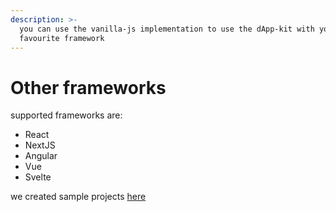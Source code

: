 ```yaml
---
description: >-
  you can use the vanilla-js implementation to use the dApp-kit with your
  favourite framework
---
```


# Other frameworks

supported frameworks are:

* React
* NextJS
* Angular
* Vue
* Svelte

we created sample projects  [here](https://github.com/vechain/vechain-dapp-kit/tree/main/examples)
